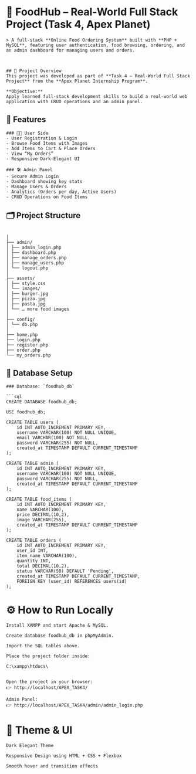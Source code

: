 # 🍴 FoodHub – Real-World Full Stack Project (Task 4, Apex Planet)
```
> A full-stack **Online Food Ordering System** built with **PHP + MySQL**, featuring user authentication, food browsing, ordering, and an admin dashboard for managing users and orders.



## 🚀 Project Overview
This project was developed as part of **Task 4 – Real-World Full Stack Project** from the **Apex Planet Internship Program**.

**Objective:**  
Apply learned full-stack development skills to build a real-world web application with CRUD operations and an admin panel.

```

## 🧩 Features


```
### 👨‍🍳 User Side
- User Registration & Login  
- Browse Food Items with Images  
- Add Items to Cart & Place Orders  
- View “My Orders”  
- Responsive Dark-Elegant UI  

### 🛠 Admin Panel
- Secure Admin Login  
- Dashboard showing key stats  
- Manage Users & Orders  
- Analytics (Orders per day, Active Users)  
- CRUD Operations on Food Items  

```

## 🗂 Project Structure

```

│
├── admin/
│ ├── admin_login.php
│ ├── dashboard.php
│ ├── manage_orders.php
│ ├── manage_users.php
│ └── logout.php
│
├── assets/
│ ├── style.css
│ └── images/
│ ├── burger.jpg
│ ├── pizza.jpg
│ ├── pasta.jpg
│ └── … more food images
│
├── config/
│ └── db.php
│
├── home.php
├── login.php
├── register.php
├── order.php
└── my_orders.php

```

## 💾 Database Setup
```
### Database: `foodhub_db`

```sql
CREATE DATABASE foodhub_db;

USE foodhub_db;

CREATE TABLE users (
    id INT AUTO_INCREMENT PRIMARY KEY,
    username VARCHAR(100) NOT NULL UNIQUE,
    email VARCHAR(100) NOT NULL,
    password VARCHAR(255) NOT NULL,
    created_at TIMESTAMP DEFAULT CURRENT_TIMESTAMP
);

CREATE TABLE admin (
    id INT AUTO_INCREMENT PRIMARY KEY,
    username VARCHAR(100) NOT NULL UNIQUE,
    password VARCHAR(255) NOT NULL,
    created_at TIMESTAMP DEFAULT CURRENT_TIMESTAMP
);

CREATE TABLE food_items (
    id INT AUTO_INCREMENT PRIMARY KEY,
    name VARCHAR(100),
    price DECIMAL(10,2),
    image VARCHAR(255),
    created_at TIMESTAMP DEFAULT CURRENT_TIMESTAMP
);

CREATE TABLE orders (
    id INT AUTO_INCREMENT PRIMARY KEY,
    user_id INT,
    item_name VARCHAR(100),
    quantity INT,
    total DECIMAL(10,2),
    status VARCHAR(50) DEFAULT 'Pending',
    created_at TIMESTAMP DEFAULT CURRENT_TIMESTAMP,
    FOREIGN KEY (user_id) REFERENCES users(id)
);

```

# ⚙️ How to Run Locally
```
Install XAMPP and start Apache & MySQL.

Create database foodhub_db in phpMyAdmin.

Import the SQL tables above.

Place the project folder inside:

C:\xampp\htdocs\


Open the project in your browser:
👉 http://localhost/APEX_TASK4/

Admin Panel:
👉 http://localhost/APEX_TASK4/admin/admin_login.php

```

# 🖤 Theme & UI

```
Dark Elegant Theme

Responsive Design using HTML + CSS + Flexbox

Smooth hover and transition effects

```
